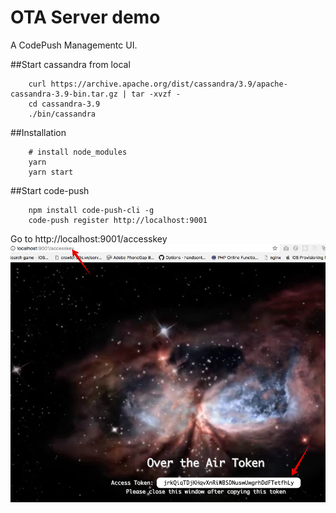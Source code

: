 # OTA Server demo

A CodePush Managementc UI.

##Start cassandra from local

```
    curl https://archive.apache.org/dist/cassandra/3.9/apache-cassandra-3.9-bin.tar.gz | tar -xvzf -
    cd cassandra-3.9
    ./bin/cassandra
```

##Installation

```
    # install node_modules
    yarn
    yarn start
```

##Start code-push

```
    npm install code-push-cli -g
    code-push register http://localhost:9001
```

Go to http://localhost:9001/accesskey
![accesskey](access_key.png)
